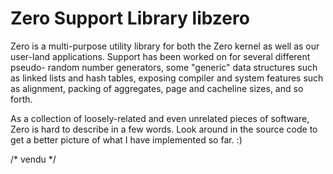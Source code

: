 # Zero Support Library libzero

Zero is a multi-purpose utility library for both the Zero kernel as well as our
user-land applications. Support has been worked on for several different pseudo-
random number generators, some "generic" data structures such as linked lists
and hash tables, exposing compiler and system features such as alignment,
packing of aggregates, page and cacheline sizes, and so forth.

As a collection of loosely-related and even unrelated pieces of software, Zero
is hard to describe in a few words. Look around in the source code to get a
better picture of what I have implemented so far. :)

/* vendu */

